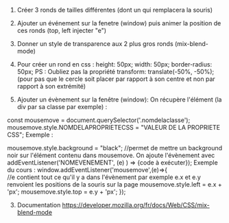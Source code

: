 1. Créer 3 ronds de tailles différentes (dont un qui remplacera la souris)
2. Ajouter un événement sur la fenetre (window) puis animer la position de ces ronds (top, left injecter "e")
3. Donner un style de transparence aux 2 plus gros ronds (mix-blend-mode)



1. Pour créer un rond  en css : 
height: 50px;
width: 50px;
border-radius: 50px;
PS : Oubliez pas la propriété transform: translate(-50%, -50%);  (pour pas que le cercle soit placer par rapport à son centre et non par rapport à son extrémité)


2. Ajouter un évènement sur la fenêtre (window): 
On récupère l'élément (la div par sa classe par exemple) :  

const mousemove = document.querySelector('.nomdelaclasse');
mousemove.style.NOMDELAPROPRIETECSS = "VALEUR DE LA PROPRIETE CSS";
Exemple :  


mousemove.style.background = "black"; //permet de mettre un background noir sur l'élément contenu dans mousemove.
On ajoute l'évènement avec addEventListener('NOMEVENEMENT', (e) ) => {code à exécuter});
Exemple du cours : 
window.addEventListener('mousemove',(e)=>{   
//e contient tout ce qu'il y a dans l'évènement par exemple e.x et e.y renvoient les positions de la souris sur la page
mousemove.style.left = e.x + 'px'; 
mousemove.style.top = e.y + 'px';
});


3. Documentation
https://developer.mozilla.org/fr/docs/Web/CSS/mix-blend-mode
